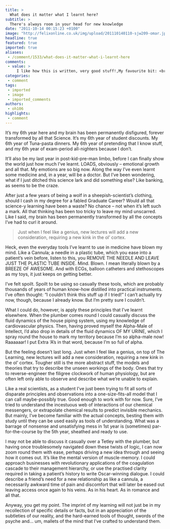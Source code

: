```yaml
---
title: >
  What does it matter what I learnt here?
subtitle: >
  There's always room in your head for new knowledge
date: "2011-10-14 00:15:23 +0100"
image: "http://felixonline.co.uk/img/upload/201110140110-sjw209-omar.jpg"
headline: true
featured: true
imported: true
aliases:
 - /comment/1533/what-does-it-matter-what-i-learnt-here
comments:
 - value: >
     I like how this is written, very good stuff!,My favourite bit: <br>"Then, having proved myself the Alpha-Male of Intellect, I’d also drop in details of the fluid dynamics OF MY URINE, which I spray round the house to mark my territory because I’m so alpha-male now! Raaaaaar! I put Extra ‘A’s in that word, because I’m so full of alpha." <br> <br>A very good read. :),As always, your article is hilarious! ,Loved this! And just as Khayam said! LOL at the cannula!,The problem nowadays is that there is too much new knowledge about. Unlike the polymaths of old, we acquire it superficially without any deeper understanding, whilst outrightly ignoring allied fields. We've become narrow-disciplined, and with no-one to oversee this multifaceted advancement of raw knowledge, academics the world over continue to pursue it disparately like headless chickens, with no real purpose in mind. But yes, what the study of time-tested vocational disciplines like medicine, or engineering, does successfully impart on us is a rather l
categories:
 - comment
tags:
 - imported
 - image
 - imported_comments
authors:
 - oh106
highlights:
 - comment
---
```


It’s my 6th year here and my brain has been permanently disfigured, forever transformed by all that Science. It’s my 6th year of student discounts. My 6th year of Tuna-pasta dinners. My 6th year of pretending that I know stuff, and my 6th year of exam-period all-nighters because I don’t.

It’ll also be my last year in post-kid-pre-man limbo, before I can finally show the world just how much I’ve learnt. LOADS, obviously – emotional growth and all that. My emotions are so big now. Along the way I’ve even learnt some medicine and, in a year, will be a doctor. But I’ve been wondering, what if I just ditched this science lark and did something else? Like banking, as seems to be the craze.

After just a few years of being a wolf in a sheepish-scientist’s clothing, should I cash in my degree for a fabled Graduate Career? Would all that science-y learning have been a waste? No chance – not when it’s left such a mark. All that thinking has been too tricky to leave my mind unscarred. Like I said, my brain has been permanently transformed by all the concepts I’ve had to curl it around.

> Just when I feel like a genius, new lectures will add a new consideration, requiring a new kink in the ol’ cortex.

Heck, even the everyday tools I’ve learnt to use in medicine have blown my mind. Like a Cannula; a needle in a plastic tube, which you ease into a patient’s vein before, listen to this, you REMOVE THE NEEDLE AND LEAVE JUST THE PLASTIC TUBE INSIDE. Mind. Blown. I mean literally blown by a BREEZE OF AWESOME. And with ECGs, balloon catheters and stethoscopes as my toys, it just keeps on getting better.

I’ve felt spoilt. Spoilt to be using so casually these tools, which are probably thousands of years of human know-how distilled into practical instruments. I’ve often thought: “I couldn’t think this stuff up if I tried!” I can’t actually try now, though, because I already know. But I’m pretty sure I couldn’t.

What I could do, however, is apply these principles that I’ve learnt elsewhere. When the plumber comes round I could casually discuss the fluid dynamics of the house piping system, using my knowledge of cardiovascular physics. Then, having proved myself the Alpha-Male of Intellect, I’d also drop in details of the fluid dynamics OF MY URINE, which I spray round the house to mark my territory because I’m so alpha-male now! Raaaaaar! I put Extra ‘A’s in that word, because I’m so full of alpha.

But the feeling doesn’t last long. Just when I feel like a genius, on top of The Learning, new lectures will add a new consideration, requiring a new kink in the ol’ cortex. Tougher still is the more abstract stuff, the models and theories that try to describe the unseen workings of the body. Ones that try to reverse-engineer the filigree clockwork of human physiology, but are often left only able to observe and describe what we’re unable to explain.

Like a real scientists, as a student I’ve just been trying to fit all sorts of disparate principles and observations into a one-size-fits-all model that I can call maybe-possibly true. Good enough to work with for now. Sure, I’ve tried to understand the incestuous web of interactions of our chemical messengers, or extrapolate chemical results to predict invisible mechanics. But mainly, I’ve become familiar with the actual concepts, besting them with study until they can be used easily as tools of understanding. What was a barrage of nonsense and unsatisfying mess in 1st year is (sometimes) par-for-the-course by the 5th year, sheathed and ready to use.

I may not be able to discuss it casually over a Tetley with the plumber, but having once troublesomely navigated down these twists of logic, I can now zoom round them with ease, perhaps driving a new idea through and seeing how it comes out. It’s like the mental version of muscle-memory. I could approach businesses with revolutionary applications of the coagulation cascade to their management hierarchy, or use the practised clarity required in taking a patient’s history to write Oscar-winning dialogue. I could describe a friend’s need for a new relationship as like a cannula, a necessarily awkward time of pain and discomfort that will later be eased out leaving access once again to his veins. As in his heart. As in romance and all that.

Anyway, you get my point. The imprint of my learning will not just be in my recollection of specific details or facts, but in an appreciation of the subtleties of our reality, and the hard-earned tools of thought, swords of the psyche and… um, mallets of the mind that I’ve crafted to understand them.
